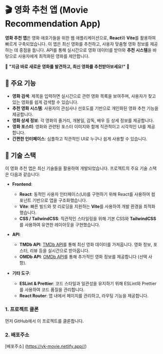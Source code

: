# 🎬 영화 추천 앱 (Movie Recommendation App)

**영화 추천 앱**은 영화 애호가들을 위한 웹 애플리케이션으로, **React**와 **Vite**를 활용하여 빠르게 구축되었습니다. 이 앱은 최신 영화를 추천하고, 사용자 맞춤형 영화 정보를 제공하는 데 중점을 둡니다. API를 통해 실시간으로 영화 데이터를 받아와 **추천 시스템**을 바탕으로 사용자에게 최적화된 영화를 제안합니다.

🌟 **"지금 바로 새로운 영화를 발견하고, 최신 영화를 추천받아보세요!"** 🌟

## 🚀 주요 기능

- **영화 검색**: 제목을 입력하면 실시간으로 관련 영화 목록을 보여주며, 사용자가 찾고 있는 영화를 쉽게 검색할 수 있습니다.
- **추천 영화 시스템**: 사용자의 관심사나 선호도를 기반으로 개인화된 영화 추천 기능을 제공합니다.
- **영화 상세 정보**: 각 영화의 줄거리, 개봉일, 감독, 배우 등 상세 정보를 제공합니다.
- **영화 포스터**: 영화와 관련된 포스터 이미지와 함께 직관적이고 시각적인 UI를 제공합니다.
- **간편한 인터페이스**: 심플하고 직관적인 UI로 누구나 쉽게 사용할 수 있습니다.

## 🎯 기술 스택

이 영화 추천 앱은 최신 기술들을 활용하여 개발되었습니다. 프로젝트의 주요 기술 스택은 다음과 같습니다:

- **Frontend**:
  - **React**: 동적인 사용자 인터페이스(UI)를 구현하기 위해 React를 사용하여 컴포넌트 기반으로 앱을 구조화했습니다.
  - **Vite**: 빠른 빌드와 핫 리로딩을 지원하는 **Vite**를 사용하여 개발 환경을 최적화했습니다.
  - **CSS / TailwindCSS**: 직관적인 스타일링을 위해 기본 CSS와 **TailwindCSS**를 사용하여 유연한 레이아웃을 구현했습니다.

- **API**:
  - **TMDb API**: [TMDb API](https://www.themoviedb.org/documentation/api)를 통해 최신 영화 데이터를 가져옵니다. 영화 정보, 포스터, 리뷰 등을 실시간으로 받아옵니다.
  - **OMDb API**: [OMDb API](http://www.omdbapi.com/)를 통해 추가적인 영화 정보를 제공합니다 (선택 사항).

- **기타 도구**:
  - **ESLint & Prettier**: 코드 스타일과 일관성을 유지하기 위해 ESLint와 Prettier를 사용하여 코드 품질을 관리합니다.
  - **React Router**: 앱 내에서 페이지를 관리하고, 라우팅 기능을 제공합니다.

### 1. 프로젝트 클론
먼저 GitHub에서 이 프로젝트를 클론합니다.
### 2. 배포주소
[배포주소] (https://yk-movie.netlify.app//)
